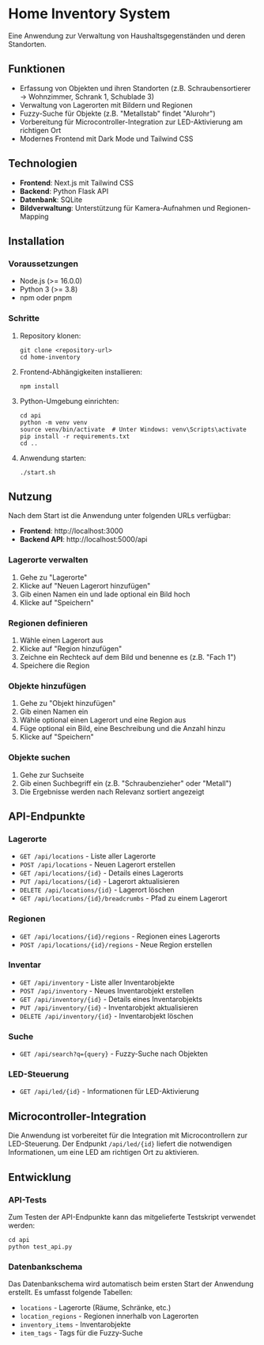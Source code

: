 # Home Inventory System

Eine Anwendung zur Verwaltung von Haushaltsgegenständen und deren Standorten.

## Funktionen

- Erfassung von Objekten und ihren Standorten (z.B. Schraubensortierer → Wohnzimmer, Schrank 1, Schublade 3)
- Verwaltung von Lagerorten mit Bildern und Regionen
- Fuzzy-Suche für Objekte (z.B. "Metallstab" findet "Alurohr")
- Vorbereitung für Microcontroller-Integration zur LED-Aktivierung am richtigen Ort
- Modernes Frontend mit Dark Mode und Tailwind CSS

## Technologien

- **Frontend**: Next.js mit Tailwind CSS
- **Backend**: Python Flask API
- **Datenbank**: SQLite
- **Bildverwaltung**: Unterstützung für Kamera-Aufnahmen und Regionen-Mapping

## Installation

### Voraussetzungen

- Node.js (>= 16.0.0)
- Python 3 (>= 3.8)
- npm oder pnpm

### Schritte

1. Repository klonen:
   ```
   git clone <repository-url>
   cd home-inventory
   ```

2. Frontend-Abhängigkeiten installieren:
   ```
   npm install
   ```

3. Python-Umgebung einrichten:
   ```
   cd api
   python -m venv venv
   source venv/bin/activate  # Unter Windows: venv\Scripts\activate
   pip install -r requirements.txt
   cd ..
   ```

4. Anwendung starten:
   ```
   ./start.sh
   ```

## Nutzung

Nach dem Start ist die Anwendung unter folgenden URLs verfügbar:

- **Frontend**: http://localhost:3000
- **Backend API**: http://localhost:5000/api

### Lagerorte verwalten

1. Gehe zu "Lagerorte"
2. Klicke auf "Neuen Lagerort hinzufügen"
3. Gib einen Namen ein und lade optional ein Bild hoch
4. Klicke auf "Speichern"

### Regionen definieren

1. Wähle einen Lagerort aus
2. Klicke auf "Region hinzufügen"
3. Zeichne ein Rechteck auf dem Bild und benenne es (z.B. "Fach 1")
4. Speichere die Region

### Objekte hinzufügen

1. Gehe zu "Objekt hinzufügen"
2. Gib einen Namen ein
3. Wähle optional einen Lagerort und eine Region aus
4. Füge optional ein Bild, eine Beschreibung und die Anzahl hinzu
5. Klicke auf "Speichern"

### Objekte suchen

1. Gehe zur Suchseite
2. Gib einen Suchbegriff ein (z.B. "Schraubenzieher" oder "Metall")
3. Die Ergebnisse werden nach Relevanz sortiert angezeigt

## API-Endpunkte

### Lagerorte

- `GET /api/locations` - Liste aller Lagerorte
- `POST /api/locations` - Neuen Lagerort erstellen
- `GET /api/locations/{id}` - Details eines Lagerorts
- `PUT /api/locations/{id}` - Lagerort aktualisieren
- `DELETE /api/locations/{id}` - Lagerort löschen
- `GET /api/locations/{id}/breadcrumbs` - Pfad zu einem Lagerort

### Regionen

- `GET /api/locations/{id}/regions` - Regionen eines Lagerorts
- `POST /api/locations/{id}/regions` - Neue Region erstellen

### Inventar

- `GET /api/inventory` - Liste aller Inventarobjekte
- `POST /api/inventory` - Neues Inventarobjekt erstellen
- `GET /api/inventory/{id}` - Details eines Inventarobjekts
- `PUT /api/inventory/{id}` - Inventarobjekt aktualisieren
- `DELETE /api/inventory/{id}` - Inventarobjekt löschen

### Suche

- `GET /api/search?q={query}` - Fuzzy-Suche nach Objekten

### LED-Steuerung

- `GET /api/led/{id}` - Informationen für LED-Aktivierung

## Microcontroller-Integration

Die Anwendung ist vorbereitet für die Integration mit Microcontrollern zur LED-Steuerung. Der Endpunkt `/api/led/{id}` liefert die notwendigen Informationen, um eine LED am richtigen Ort zu aktivieren.

## Entwicklung

### API-Tests

Zum Testen der API-Endpunkte kann das mitgelieferte Testskript verwendet werden:

```
cd api
python test_api.py
```

### Datenbankschema

Das Datenbankschema wird automatisch beim ersten Start der Anwendung erstellt. Es umfasst folgende Tabellen:

- `locations` - Lagerorte (Räume, Schränke, etc.)
- `location_regions` - Regionen innerhalb von Lagerorten
- `inventory_items` - Inventarobjekte
- `item_tags` - Tags für die Fuzzy-Suche
